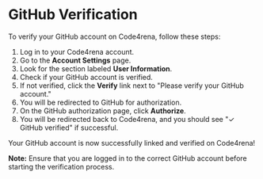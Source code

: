 # GitHub Verification

To verify your GitHub account on Code4rena, follow these steps:

1. Log in to your Code4rena account.
2. Go to the **Account Settings** page.
3. Look for the section labeled **User Information**.
4. Check if your GitHub account is verified.
5. If not verified, click the **Verify** link next to "Please verify your GitHub account."
6. You will be redirected to GitHub for authorization.
7. On the GitHub authorization page, click **Authorize**.
8. You will be redirected back to Code4rena, and you should see "✓ GitHub verified" if successful.

Your GitHub account is now successfully linked and verified on Code4rena!

**Note:** Ensure that you are logged in to the correct GitHub account before starting the verification process.
